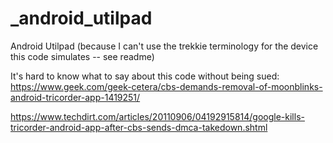 # _android_utilpad
Android Utilpad (because I can't use the trekkie terminology for the device this code simulates -- see readme)

It's hard to know what to say about this code without being sued:
https://www.geek.com/geek-cetera/cbs-demands-removal-of-moonblinks-android-tricorder-app-1419251/

https://www.techdirt.com/articles/20110906/04192915814/google-kills-tricorder-android-app-after-cbs-sends-dmca-takedown.shtml

